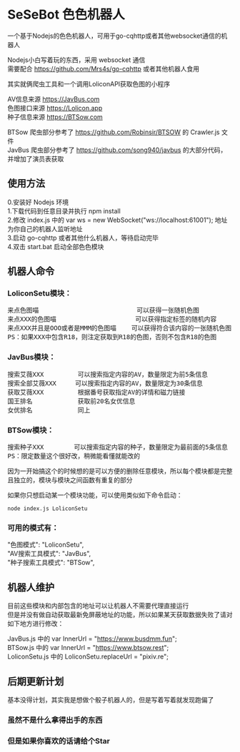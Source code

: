 # SeSeBot 色色机器人
一个基于Nodejs的色色机器人，可用于go-cqhttp或者其他websocket通信的机器人  

Nodejs小白写着玩的东西，采用 websocket 通信  
需要配合 https://github.com/Mrs4s/go-cqhttp 或者其他机器人食用  

其实就俩爬虫工具和一个调用LoliconAPI获取色图的小程序  

AV信息来源 https://JavBus.com  
色图接口来源 https://Lolicon.app  
种子信息来源 https://BTSow.com 

BTSow 爬虫部分参考了 https://github.com/Robinsir/BTSOW 的 Crawler.js 文件  
JavBus 爬虫部分参考了 https://github.com/song940/javbus 的大部分代码，并增加了演员表获取

## 使用方法 
0.安装好 Nodejs 环境  
1.下载代码到任意目录并执行 npm install  
2.修改 index.js 中的 var ws = new WebSocket("ws://localhost:61001"); 地址为你自己的机器人监听地址  
3.启动 go-cqhttp 或者其他什么机器人，等待启动完毕  
4.双击 start.bat 启动全部色色模块 

## 机器人命令 
### LoliconSetu模块： 
<pre>
来点色图喵                          可以获得一张随机色图  
来点XXX的色图喵                     可以获得指定标签的随机内容  
来点XXX并且是OOO或者是MMM的色图喵    可以获得符合该内容的一张随机色图  
PS：如果XXX中包含R18，则注定获取到R18的色图，否则不包含R18的色图 
</pre>

### JavBus模块： 
<pre>
搜索艾薇XXX         可以搜索指定内容的AV，数量限定为前5条信息  
搜索全部艾薇XXX     可以搜索指定内容的AV，数量限定为30条信息  
获取艾薇XXX         根据番号获取指定AV的详情和磁力链接  
国王排名            获取前20名女优信息  
女优排名            同上 
</pre>

### BTSow模块： 
<pre>
搜索种子XXX        可以搜索指定内容的种子，数量限定为最前面的5条信息  
PS：限定数量这个很好改，稍微能看懂就能改的 
</pre>

因为一开始搞这个的时候想的是可以方便的删除任意模块，所以每个模块都是完整且独立的，模块与模块之间函数有重复的部分 

如果你只想启动某一个模块功能，可以使用类似如下命令启动：  
<pre><code>node index.js LoliconSetu </code></pre>
 

### 可用的模式有： 
"色图模式": "LoliconSetu",  
"AV搜索工具模式": "JavBus",  
"种子搜索工具模式": "BTSow", 

## 机器人维护 
目前这些模块和内部包含的地址可以让机器人不需要代理直接运行  
但是并没有做自动获取最新免屏蔽地址的功能，所以如果某天获取数据失败了请对如下地方进行修改： 

JavBus.js 中的 var InnerUrl = "https://www.busdmm.fun";  
BTSow.js 中的 var InnerUrl = "https://www.btsow.rest";  
LoliconSetu.js 中的 LoliconSetu.replaceUrl = "pixiv.re"; 

## 后期更新计划 
基本没得计划，其实我是想做个骰子机器人的，但是写着写着就发现跑偏了 

### 虽然不是什么拿得出手的东西  
### 但是如果你喜欢的话请给个Star 

